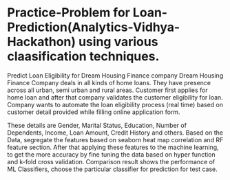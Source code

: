 # Practice-Problem for Loan-Prediction(Analytics-Vidhya-Hackathon) using various claasification techniques.


Predict Loan Eligibility for Dream Housing Finance company Dream Housing Finance Company deals in all kinds of home loans. They have presence across all urban, semi urban and rural areas. Customer first applies for home loan and after that company validates the customer eligibility for loan. Company wants to automate the loan eligibility process (real time) based on customer detail provided while filling online application form. 

These details are Gender, Marital Status, Education, Number of Dependents, Income, Loan Amount, Credit History and others. Based on the Data, segregate the features based on seaborn heat map correlation and RF feature section. After that applying these features to the machine learning, to get the more accuracy by fine tuning the data based on hyper function and k-fold cross validation. Comparison result shows the performance of ML Classifiers, choose the particular classifier for prediction for test case.
